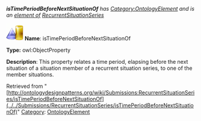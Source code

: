 ___isTimePeriodBeforeNextSituationOf__ has [Category:OntologyElement](../../Category/OntologyElement "Category:OntologyElement") and is an [element of](../../Property/ElementOf "Property:ElementOf") [RecurrentSituationSeries](../../Submissions/RecurrentSituationSeries "Submissions:RecurrentSituationSeries")_


  




[![ObjectProperty](../../images/thumb/c/c3/ObjectProperty.gif/45px-ObjectProperty.gif)](../../Image/ObjectProperty.gif "ObjectProperty")
__Name__: isTimePeriodBeforeNextSituationOf 


__Type:__ owl:ObjectProperty 


__Description__: This property relates a time period, elapsing before the next situation of a situation member of a recurrent situation series, to one of the member situations. 





Retrieved from "[http://ontologydesignpatterns.org/wiki/Submissions:RecurrentSituationSeries/isTimePeriodBeforeNextSituationOf](../../Submissions/RecurrentSituationSeries/isTimePeriodBeforeNextSituationOf)"
 [Category](http://ontologydesignpatterns.org/wiki/Special:Categories "Special:Categories"): [OntologyElement](../../Category/OntologyElement "Category:OntologyElement")